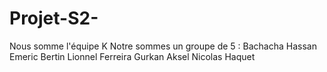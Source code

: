 # Projet-S2-
Nous somme l'équipe K
Notre sommes un groupe de 5 : 
Bachacha Hassan
Emeric Bertin
Lionnel Ferreira
Gurkan Aksel
Nicolas Haquet
